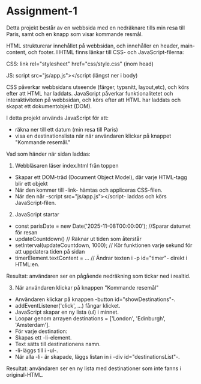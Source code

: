 # Assignment-1

Detta projekt består av en webbsida med en nedräknare tills min resa till Paris,
samt och en knapp som visar kommande resmål.

HTML strukturerar innehållet på webbsidan, och innehåller en header, main-content, och footer.
I HTML finns länkar till CSS- och JavaScript-filerna:

CSS: link rel="stylesheet" href="css/style.css" (inom head)

JS: script src="js/app.js"></script (längst ner i body)

CSS påverkar webbsidans utseende (färger, typsnitt, layout,etc), och körs efter att HTML har laddats.
JavaScript påverkar funktionalitetet och interaktiviteten på webbsidan, och körs efter att HTML har laddats och skapat ett dokumentobjekt (DOM).

I detta projekt används JavaScript för att:
* räkna ner till ett datum (min resa till Paris)
* visa en destinationslista när när användaren klickar på knappet "Kommande resemål."

Vad som händer när sidan laddas:
1. Webbläsaren läser index.html från toppen
- Skapar ett DOM-träd (Document Object Model), där varje HTML-tagg blir ett objekt
- När den kommer till -link- hämtas och appliceras CSS-filen.
- När den når -script src="js/app.js"></script- laddas och körs JavaScript-filen.
2. JavaScript startar
- const parisDate = new Date('2025-11-08T00:00:00'); //Sparar datumet för resan
- updateCountdown() // Räknar ut tiden som återstår
- setInterval(updateCountdown, 1000); // Kör funktionen varje sekund för att uppdatera tiden på sidan
- timerElement.textContent = ... // Ändrar texten i -p id="timer"- direkt i HTML:en.

Resultat: användaren ser en pågående nedräkning som tickar ned i realtid.

3. När användaren klickar på knappen "Kommande resemål"
- Användaren klickar på knappen -button id="showDestinations"-.
- addEventListener('click', ...) fångar klicket.
- JavaScript skapar en ny lista (ul) i minnet.
- Loopar genom arrayen destinations = ['London', 'Edinburgh', 'Amsterdam'].
- För varje destination:
- Skapas ett -li-element.
- Text sätts till destinationens namn.
- -li-läggs till i -ul-.
- När alla -li- är skapade, läggs listan in i -div id="destinationsList"-.

Resultat: användaren ser en ny lista med destinationer som inte fanns i original-HTML.








